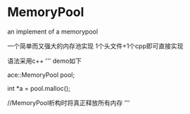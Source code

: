 # MemoryPool
an implement of a memorypool

一个简单而又强大的内存池实现
1个头文件+1个cpp即可直接实现

语法采用c++
'''
demo如下

ace::MemoryPool pool;

int *a = pool.malloc<int>();
  
//MemoryPool析构时将真正释放所有内存
'''
